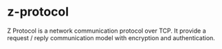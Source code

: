 # z-protocol
Z Protocol is a network communication protocol over TCP. It provide a request / reply communication model with encryption and authentication.
